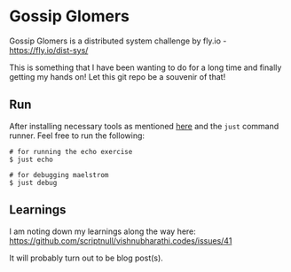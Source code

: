 # Gossip Glomers

Gossip Glomers is a distributed system challenge by fly.io - https://fly.io/dist-sys/

This is something that I have been wanting to do for a long time and finally getting my hands on! Let this git repo be a souvenir of that!

## Run

After installing necessary tools as mentioned [here](https://fly.io/dist-sys/1/) and the `just` command runner. Feel free to run the following:

```
# for running the echo exercise
$ just echo

# for debugging maelstrom
$ just debug
```

## Learnings

I am noting down my learnings along the way here: https://github.com/scriptnull/vishnubharathi.codes/issues/41

It will probably turn out to be blog post(s).